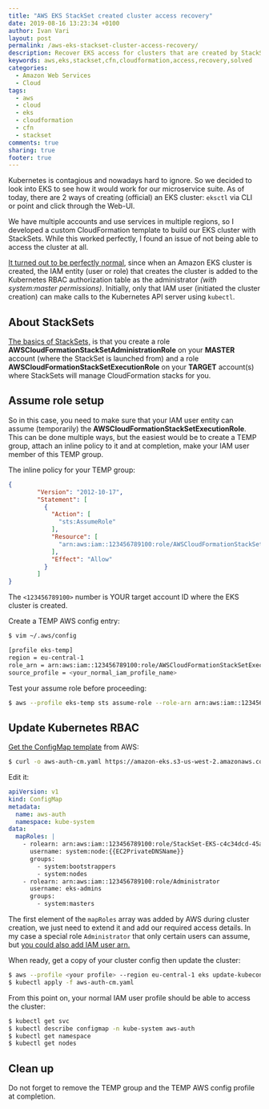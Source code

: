 ```yaml
---
title: "AWS EKS StackSet created cluster access recovery"
date: 2019-08-16 13:23:34 +0100
author: Ivan Vari
layout: post
permalink: /aws-eks-stackset-cluster-access-recovery/
description: Recover EKS access for clusters that are created by StackSet
keywords: aws,eks,stackset,cfn,cloudformation,access,recovery,solved
categories:
  - Amazon Web Services
  - Cloud
tags:
  - aws
  - cloud
  - eks
  - cloudformation
  - cfn
  - stackset
comments: true
sharing: true
footer: true
---
```

Kubernetes is contagious and nowadays hard to ignore. So we decided to look into EKS to see how it would work for
our microservice suite. As of today, there are 2 ways of creating (official) an EKS cluster: `eksctl` via CLI or
point and click through the Web-UI.

We have multiple accounts and use services in multiple regions, so I developed a custom CloudFormation template to
build our EKS cluster with StackSets. While this worked perfectly, I found an issue of not being able to access the
cluster at all.

<!--more-->

<a href="https://docs.aws.amazon.com/eks/latest/userguide/troubleshooting.html#unauthorized" target="_blank">It turned out to be perfectly normal</a>,
since when an Amazon EKS cluster is created, the IAM entity (user or role) that creates the cluster is added to the
Kubernetes RBAC authorization table as the administrator _(with system:master permissions)_. Initially, only that IAM
user (initiated the cluster creation) can make calls to the Kubernetes API server using `kubectl`.

## About StackSets

<a href="https://docs.aws.amazon.com/AWSCloudFormation/latest/UserGuide/stacksets-prereqs.html" target="_blank">The basics of StackSets,</a>
is that you create a role **AWSCloudFormationStackSetAdministrationRole** on your **MASTER** account (where the StackSet
is launched from) and a role **AWSCloudFormationStackSetExecutionRole** on your **TARGET** account(s) where StackSets
will manage CloudFormation stacks for you.

## Assume role setup

So in this case, you need to make sure that your IAM user entity can assume (temporarily) the **AWSCloudFormationStackSetExecutionRole**.
This can be done multiple ways, but the easiest would be to create a TEMP group, attach an inline policy to it and at
completion, make your IAM user member of this TEMP group.

The inline policy for your TEMP group:

``` json
{
        "Version": "2012-10-17",
        "Statement": [
          {
            "Action": [
              "sts:AssumeRole"
            ],
            "Resource": [
              "arn:aws:iam::123456789100:role/AWSCloudFormationStackSetExecutionRole",
            ],
            "Effect": "Allow"
          }
        ]
}
```

The `<123456789100>` number is YOUR target account ID where the EKS cluster is created.

Create a TEMP AWS config entry:

``` bash
$ vim ~/.aws/config

[profile eks-temp]
region = eu-central-1
role_arn = arn:aws:iam::123456789100:role/AWSCloudFormationStackSetExecutionRole
source_profile = <your_normal_iam_profile_name>
``` 

Test your assume role before proceeding:

``` bash
$ aws --profile eks-temp sts assume-role --role-arn arn:aws:iam::123456789100:role/AWSCloudFormationStackSetExecutionRole --role-session-name test
```

## Update Kubernetes RBAC

<a href="https://docs.aws.amazon.com/eks/latest/userguide/add-user-role.html" target="_blank">Get the ConfigMap template</a> from AWS:

``` bash
$ curl -o aws-auth-cm.yaml https://amazon-eks.s3-us-west-2.amazonaws.com/cloudformation/2019-02-11/aws-auth-cm.yaml
```

Edit it:

``` YAML
apiVersion: v1
kind: ConfigMap
metadata:
  name: aws-auth
  namespace: kube-system
data:
  mapRoles: |
    - rolearn: arn:aws:iam::123456789100:role/StackSet-EKS-c4c34dcd-45as-11-NodeInstanceRole-34F45DD54RSKK
      username: system:node:{{EC2PrivateDNSName}}
      groups:
        - system:bootstrappers
        - system:nodes
    - rolearn: arn:aws:iam::123456789100:role/Administrator
      username: eks-admins
      groups:
        - system:masters 
```

The first element of the `mapRoles` array was added by AWS during cluster creation, we just need to extend it
and add our required access details. In my case a special role `Administrator` that only certain users
can assume, but <a href="https://docs.aws.amazon.com/eks/latest/userguide/add-user-role.html" target="_blank">you could also add IAM user arn.</a>

When ready, get a copy of your cluster config then update the cluster:

``` bash
$ aws --profile <your profile> --region eu-central-1 eks update-kubeconfig --name <eks cluster name you created>
$ kubectl apply -f aws-auth-cm.yaml
```

From this point on, your normal IAM user profile should be able to access the cluster:

``` bash
$ kubectl get svc
$ kubectl describe configmap -n kube-system aws-auth
$ kubectl get namespace
$ kubectl get nodes
```

## Clean up

Do not forget to remove the TEMP group and the TEMP AWS config profile at completion.
